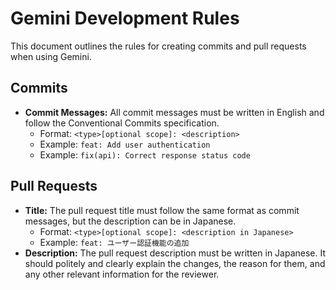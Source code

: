 # Gemini Development Rules

This document outlines the rules for creating commits and pull requests when using Gemini.

## Commits

- **Commit Messages:** All commit messages must be written in English and follow the Conventional Commits specification.
  - Format: `<type>[optional scope]: <description>`
  - Example: `feat: Add user authentication`
  - Example: `fix(api): Correct response status code`

## Pull Requests

- **Title:** The pull request title must follow the same format as commit messages, but the description can be in Japanese.
  - Format: `<type>[optional scope]: <description in Japanese>`
  - Example: `feat: ユーザー認証機能の追加`
- **Description:** The pull request description must be written in Japanese. It should politely and clearly explain the changes, the reason for them, and any other relevant information for the reviewer.
